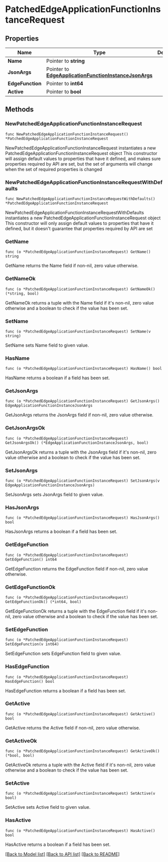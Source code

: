 # PatchedEdgeApplicationFunctionInstanceRequest

## Properties

Name | Type | Description | Notes
------------ | ------------- | ------------- | -------------
**Name** | Pointer to **string** |  | [optional] 
**JsonArgs** | Pointer to [**EdgeApplicationFunctionInstanceJsonArgs**](EdgeApplicationFunctionInstanceJsonArgs.md) |  | [optional] 
**EdgeFunction** | Pointer to **int64** |  | [optional] 
**Active** | Pointer to **bool** |  | [optional] 

## Methods

### NewPatchedEdgeApplicationFunctionInstanceRequest

`func NewPatchedEdgeApplicationFunctionInstanceRequest() *PatchedEdgeApplicationFunctionInstanceRequest`

NewPatchedEdgeApplicationFunctionInstanceRequest instantiates a new PatchedEdgeApplicationFunctionInstanceRequest object
This constructor will assign default values to properties that have it defined,
and makes sure properties required by API are set, but the set of arguments
will change when the set of required properties is changed

### NewPatchedEdgeApplicationFunctionInstanceRequestWithDefaults

`func NewPatchedEdgeApplicationFunctionInstanceRequestWithDefaults() *PatchedEdgeApplicationFunctionInstanceRequest`

NewPatchedEdgeApplicationFunctionInstanceRequestWithDefaults instantiates a new PatchedEdgeApplicationFunctionInstanceRequest object
This constructor will only assign default values to properties that have it defined,
but it doesn't guarantee that properties required by API are set

### GetName

`func (o *PatchedEdgeApplicationFunctionInstanceRequest) GetName() string`

GetName returns the Name field if non-nil, zero value otherwise.

### GetNameOk

`func (o *PatchedEdgeApplicationFunctionInstanceRequest) GetNameOk() (*string, bool)`

GetNameOk returns a tuple with the Name field if it's non-nil, zero value otherwise
and a boolean to check if the value has been set.

### SetName

`func (o *PatchedEdgeApplicationFunctionInstanceRequest) SetName(v string)`

SetName sets Name field to given value.

### HasName

`func (o *PatchedEdgeApplicationFunctionInstanceRequest) HasName() bool`

HasName returns a boolean if a field has been set.

### GetJsonArgs

`func (o *PatchedEdgeApplicationFunctionInstanceRequest) GetJsonArgs() EdgeApplicationFunctionInstanceJsonArgs`

GetJsonArgs returns the JsonArgs field if non-nil, zero value otherwise.

### GetJsonArgsOk

`func (o *PatchedEdgeApplicationFunctionInstanceRequest) GetJsonArgsOk() (*EdgeApplicationFunctionInstanceJsonArgs, bool)`

GetJsonArgsOk returns a tuple with the JsonArgs field if it's non-nil, zero value otherwise
and a boolean to check if the value has been set.

### SetJsonArgs

`func (o *PatchedEdgeApplicationFunctionInstanceRequest) SetJsonArgs(v EdgeApplicationFunctionInstanceJsonArgs)`

SetJsonArgs sets JsonArgs field to given value.

### HasJsonArgs

`func (o *PatchedEdgeApplicationFunctionInstanceRequest) HasJsonArgs() bool`

HasJsonArgs returns a boolean if a field has been set.

### GetEdgeFunction

`func (o *PatchedEdgeApplicationFunctionInstanceRequest) GetEdgeFunction() int64`

GetEdgeFunction returns the EdgeFunction field if non-nil, zero value otherwise.

### GetEdgeFunctionOk

`func (o *PatchedEdgeApplicationFunctionInstanceRequest) GetEdgeFunctionOk() (*int64, bool)`

GetEdgeFunctionOk returns a tuple with the EdgeFunction field if it's non-nil, zero value otherwise
and a boolean to check if the value has been set.

### SetEdgeFunction

`func (o *PatchedEdgeApplicationFunctionInstanceRequest) SetEdgeFunction(v int64)`

SetEdgeFunction sets EdgeFunction field to given value.

### HasEdgeFunction

`func (o *PatchedEdgeApplicationFunctionInstanceRequest) HasEdgeFunction() bool`

HasEdgeFunction returns a boolean if a field has been set.

### GetActive

`func (o *PatchedEdgeApplicationFunctionInstanceRequest) GetActive() bool`

GetActive returns the Active field if non-nil, zero value otherwise.

### GetActiveOk

`func (o *PatchedEdgeApplicationFunctionInstanceRequest) GetActiveOk() (*bool, bool)`

GetActiveOk returns a tuple with the Active field if it's non-nil, zero value otherwise
and a boolean to check if the value has been set.

### SetActive

`func (o *PatchedEdgeApplicationFunctionInstanceRequest) SetActive(v bool)`

SetActive sets Active field to given value.

### HasActive

`func (o *PatchedEdgeApplicationFunctionInstanceRequest) HasActive() bool`

HasActive returns a boolean if a field has been set.


[[Back to Model list]](../README.md#documentation-for-models) [[Back to API list]](../README.md#documentation-for-api-endpoints) [[Back to README]](../README.md)


